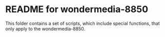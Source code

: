 README for wondermedia-8850
===========================

This folder contains a set of scripts, which include special functions, that only apply to the wondermedia-8850.
